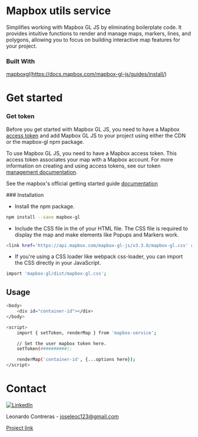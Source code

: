 # Mapbox utils service

Simplifies working with Mapbox GL JS by eliminating boilerplate code. It provides intuitive functions to render and manage maps, markers, lines, and polygons, allowing you to focus on building interactive map features for your project.

### Built With

[mapboxgl][mapbox-badge](https://docs.mapbox.com/mapbox-gl-js/guides/install/)

<!-- GETTING STARTED -->

# Get started

### Get token

Before you get started with Mapbox GL JS, you need to have a Mapbox [access token](https://docs.mapbox.com/help/getting-started/access-tokens/) and add Mapbox GL JS to your project using either the CDN or the mapbox-gl npm package.

To use Mapbox GL JS, you need to have a Mapbox access token. This access token associates your map with a Mapbox account. For more information on creating and using access tokens, see our token [management documentation](https://docs.mapbox.com/accounts/guides/tokens/).

See the mapbox's official getting started guide [documentation](https://docs.mapbox.com/mapbox-gl-js/guides/install/)

### Installation

- Install the npm package.

```bash
npm install --save mapbox-gl
```

- Include the CSS file in the <head> of your HTML file. The CSS file is required to display the map and make elements like Popups and Markers work.

```bash
<link href='https://api.mapbox.com/mapbox-gl-js/v3.3.0/mapbox-gl.css' rel='stylesheet' />
```

- If you're using a CSS loader like webpack css-loader, you can import the CSS directly in your JavaScript.

```bash
import 'mapbox-gl/dist/mapbox-gl.css';
```

## Usage

```bash
<body>
    <div id="container-id"></div>
</body>

<script>
    import { setToken, renderMap } from 'mapbox-service';

    // Set the user mapbox token here.
    setToken(##########);

    renderMap('container-id', {...options here});
</script>
```

<!-- CONTACT -->

# Contact

[![LinkedIn][linkedin-shield]](https://www.linkedin.com/in/leonardo-contreras-v/)

Leonardo Contreras - joseleoc123@gmail.com

[Project link](https://github.com/joseleoc/mapbox-service)

<!-- MARKDOWN LINKS & IMAGES -->

[linkedin-shield]: https://img.shields.io/badge/-LinkedIn-black.svg?style=for-the-badge&logo=linkedin&colorB=555
[typescript-badge]: https://img.shields.io/badge/typescript-white?logo=typescript
[mapbox-badge]: https://img.shields.io/badge/mapbox-blue?logo=mapbox
